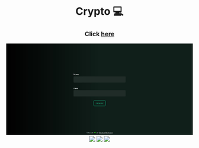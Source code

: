 <h1 align="center">Crypto 💻</h1>
   
<h3 align="center">Click <a href="https://crypto-shield.vercel.app/">here</a></h3>   
<img src="./public/assets/images/crypto.jpg">
<div align="center">
    <img src="https://img.shields.io/badge/React-20232A?style=for-the-badge&logo=react&logoColor=61DAFB" />
    <img src="https://img.shields.io/badge/Tailwind_CSS-38B2AC?style=for-the-badge&logo=tailwind-css&logoColor=white" />
    <img src="https://img.shields.io/badge/React_Router-CA4245?style=for-the-badge&logo=react-router&logoColor=white" />
</div>
